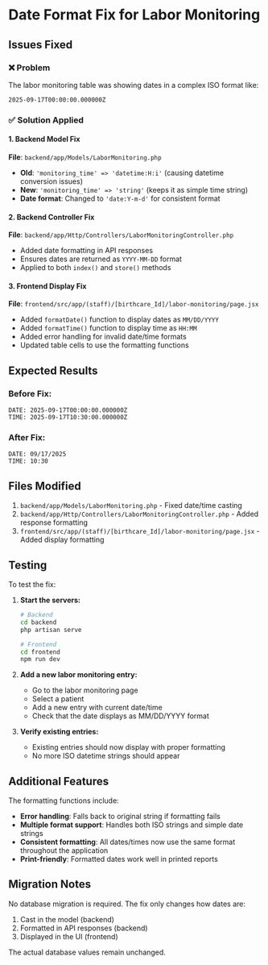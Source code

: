 # Date Format Fix for Labor Monitoring

## Issues Fixed

### ❌ **Problem**
The labor monitoring table was showing dates in a complex ISO format like:
```
2025-09-17T00:00:00.000000Z
```

### ✅ **Solution Applied**

#### 1. Backend Model Fix
**File**: `backend/app/Models/LaborMonitoring.php`
- **Old**: `'monitoring_time' => 'datetime:H:i'` (causing datetime conversion issues)  
- **New**: `'monitoring_time' => 'string'` (keeps it as simple time string)
- **Date format**: Changed to `'date:Y-m-d'` for consistent format

#### 2. Backend Controller Fix  
**File**: `backend/app/Http/Controllers/LaborMonitoringController.php`
- Added date formatting in API responses
- Ensures dates are returned as `YYYY-MM-DD` format
- Applied to both `index()` and `store()` methods

#### 3. Frontend Display Fix
**File**: `frontend/src/app/(staff)/[birthcare_Id]/labor-monitoring/page.jsx`
- Added `formatDate()` function to display dates as `MM/DD/YYYY`
- Added `formatTime()` function to display time as `HH:MM`  
- Added error handling for invalid date/time formats
- Updated table cells to use the formatting functions

## Expected Results

### Before Fix:
```
DATE: 2025-09-17T00:00:00.000000Z
TIME: 2025-09-17T10:30:00.000000Z
```

### After Fix:
```
DATE: 09/17/2025  
TIME: 10:30
```

## Files Modified

1. `backend/app/Models/LaborMonitoring.php` - Fixed date/time casting
2. `backend/app/Http/Controllers/LaborMonitoringController.php` - Added response formatting  
3. `frontend/src/app/(staff)/[birthcare_Id]/labor-monitoring/page.jsx` - Added display formatting

## Testing

To test the fix:

1. **Start the servers:**
   ```bash
   # Backend
   cd backend
   php artisan serve
   
   # Frontend  
   cd frontend
   npm run dev
   ```

2. **Add a new labor monitoring entry:**
   - Go to the labor monitoring page
   - Select a patient
   - Add a new entry with current date/time
   - Check that the date displays as MM/DD/YYYY format

3. **Verify existing entries:**
   - Existing entries should now display with proper formatting
   - No more ISO datetime strings should appear

## Additional Features

The formatting functions include:
- **Error handling**: Falls back to original string if formatting fails
- **Multiple format support**: Handles both ISO strings and simple date strings
- **Consistent formatting**: All dates/times now use the same format throughout the application
- **Print-friendly**: Formatted dates work well in printed reports

## Migration Notes

No database migration is required. The fix only changes how dates are:
1. Cast in the model (backend)
2. Formatted in API responses (backend) 
3. Displayed in the UI (frontend)

The actual database values remain unchanged.